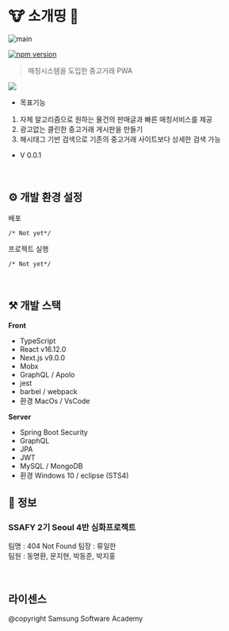 # :cow: 소개띵 :dog: 
![main](./img/main.png)

[![npm version](https://img.shields.io/npm/v/react.svg?style=flat)](https://www.npmjs.com/package/react)
> 매칭시스템을 도입한 중고거래 PWA

![](./src/img/소개띵목업.png)

 - 목표기능
1. 자체 알고리즘으로 원하는 물건의 판매글과 빠른 매칭서비스를 제공
2. 광고없는 클린한 중고거래 게시판을 만들기
3. 해시태그 기반 검색으로 기존의 중고거래 사이트보다 상세한 검색 가능


 * V 0.0.1

<br>

## :gear: 개발 환경 설정

배포
```
/* Not yet*/

```

프로젝트 실행
```
/* Not yet*/

```

<br>

## :hammer_and_pick: 개발 스택

**Front**

- TypeScript
- React v16.12.0
- Next.js v9.0.0
- Mobx
- GraphQL / Apolo
- jest
- barbel / webpack
- 환경 MacOs / VsCode 

**Server**

- Spring Boot Security
- GraphQL
- JPA
- JWT
- MySQL / MongoDB
- 환경 Windows 10 / eclipse (STS4)


## :busts_in_silhouette: 정보

### SSAFY 2기 Seoul 4반 심화프로젝트 <br>
팀명 : 404 Not Found
팀장 : 류일한<br>
팀원 : 동명환, 문지현, 박동준, 박지홍

<br>

## 라이센스

 @copyright Samsung Software Academy
